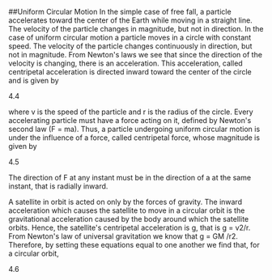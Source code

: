 ##Uniform Circular Motion
In the simple case of free fall, a particle accelerates toward the center of the Earth while moving in a straight line. The velocity of the particle changes in magnitude, but not in direction. In the case of uniform circular motion a particle moves in a circle with constant speed. The velocity of the particle changes continuously in direction, but not in magnitude. From Newton's laws we see that since the direction of the velocity is changing, there is an acceleration. This acceleration, called centripetal acceleration is directed inward toward the center of the circle and is given by

4.4

where v is the speed of the particle and r is the radius of the circle. Every accelerating particle must have a force acting on it, defined by Newton's second law (F = ma). Thus, a particle undergoing uniform circular motion is under the influence of a force, called centripetal force, whose magnitude is given by

4.5

The direction of F at any instant must be in the direction of a at the same instant, that is radially inward.

A satellite in orbit is acted on only by the forces of gravity. The inward acceleration which causes the satellite to move in a circular orbit is the gravitational acceleration caused by the body around which the satellite orbits. Hence, the satellite's centripetal acceleration is g, that is g = v2/r. From Newton's law of universal gravitation we know that g = GM /r2. Therefore, by setting these equations equal to one another we find that, for a circular orbit,

4.6
